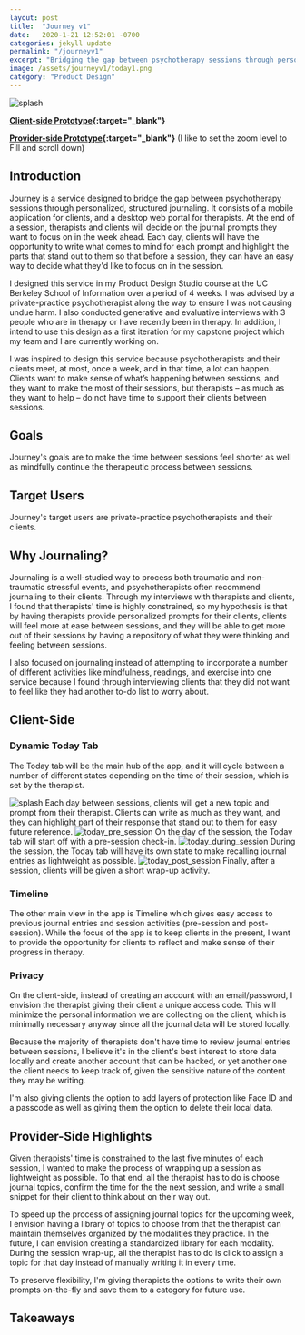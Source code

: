 ```yaml
---
layout: post
title:  "Journey v1"
date:   2020-1-21 12:52:01 -0700
categories: jekyll update
permalink: "/journeyv1"
excerpt: "Bridging the gap between psychotherapy sessions through personalized, structured journaling"
image: /assets/journeyv1/today1.png
category: "Product Design"
---
```


<img src="/assets/journeyv1/today1.png" alt="splash" />

**[Client-side Prototype](https://www.figma.com/proto/FT1TJLTnzBh0TGV3i5iv6G/v1?node-id=42%3A0&scaling=scale-down){:target="_blank"}**

**[Provider-side Prototype](https://www.figma.com/proto/NUaTPF3WvQXSl8i8PjeVxS/v1?scaling=min-zoom&node-id=1%3A2){:target="_blank"}** (I like to set the zoom level to Fill and scroll down)

## Introduction
Journey is a service designed to bridge the gap between psychotherapy sessions through personalized, structured journaling. It consists of a mobile application for clients, and a desktop web portal for therapists. At the end of a session, therapists and clients will decide on the journal prompts they want to focus on in the week ahead. Each day, clients will have the opportunity to write what comes to mind for each prompt and highlight the parts that stand out to them so that before a session, they can have an easy way to decide what they'd like to focus on in the session.

I designed this service in my Product Design Studio course at the UC Berkeley School of Information over a period of 4 weeks. I was advised by a private-practice psychotherapist along the way to ensure I was not causing undue harm. I also conducted generative and evaluative interviews with 3 people who are in therapy or have recently been in therapy. In addition, I intend to use this design as a first iteration for my capstone project which my team and I are currently working on.

I was inspired to design this service because psychotherapists and their clients meet, at most, once a week, and in that time, a lot can happen. Clients want to make sense of what’s happening between sessions, and they want to make the most of their sessions, but therapists – as much as they want to help – do not have time to support their clients between sessions.

## Goals
Journey's goals are to make the time between sessions feel shorter as well as mindfully continue the therapeutic process between sessions.

## Target Users
Journey's target users are private-practice psychotherapists and their clients.

## Why Journaling?
Journaling is a well-studied way to process both traumatic and non-traumatic stressful events, and psychotherapists often recommend journaling to their clients. Through my interviews with therapists and clients, I found that therapists' time is highly constrained, so my hypothesis is that by having therapists provide personalized prompts for their clients, clients will feel more at ease between sessions, and they will be able to get more out of their sessions by having a repository of what they were thinking and feeling between sessions.

I also focused on journaling instead of attempting to incorporate a number of different activities like mindfulness, readings, and exercise into one service because I found through interviewing clients that they did not want to feel like they had another to-do list to worry about.

## Client-Side
### Dynamic Today Tab
The Today tab will be the main hub of the app, and it will cycle between a number of different states depending on the time of their session, which is set by the therapist.

<img src="/assets/journeyv1/today1.png" alt="splash" />
Each day between sessions, clients will get a new topic and prompt from their therapist. Clients can write as much as they want, and they can highlight part of their response that stand out to them for easy future reference.

<img src="/assets/journeyv1/today_pre_session.png" alt="today_pre_session" />
On the day of the session, the Today tab will start off with a pre-session check-in.

<img src="/assets/journeyv1/today_during_session.png" alt="today_during_session" />
During the session, the Today tab will have its own state to make recalling journal entries as lightweight as possible.

<img src="/assets/journeyv1/today_post_session.png" alt="today_post_session" />
Finally, after a session, clients will be given a short wrap-up activity.

### Timeline
The other main view in the app is Timeline which gives easy access to previous journal entries and session activities (pre-session and post-session). While the focus of the app is to keep clients in the present, I want to provide the opportunity for clients to reflect and make sense of their progress in therapy.

### Privacy
On the client-side, instead of creating an account with an email/password, I envision the therapist giving their client a unique access code. This will minimize the personal information we are collecting on the client, which is minimally necessary anyway since all the journal data will be stored locally.

Because the majority of therapists don't have time to review journal entries between sessions, I believe it's in the client's best interest to store data locally and create another account that can be hacked, or yet another one the client needs to keep track of, given the sensitive nature of the content they may be writing.

I'm also giving clients the option to add layers of protection like Face ID and a passcode as well as giving them the option to delete their local data.

## Provider-Side Highlights
Given therapists' time is constrained to the last five minutes of each session, I wanted to make the process of wrapping up a session as lightweight as possible. To that end, all the therapist has to do is choose journal topics, confirm the time for the the next session, and write a small snippet for their client to think about on their way out.



To speed up the process of assigning journal topics for the upcoming week, I envision having a library of topics to choose from that the therapist can maintain themselves organized by the modalities they practice. In the future, I can envision creating a standardized library for each modality. During the session wrap-up, all the therapist has to do is click to assign a topic for that day instead of manually writing it in every time.

To preserve flexibility, I'm giving therapists the options to write their own prompts on-the-fly and save them to a category for future use.

## Takeaways
